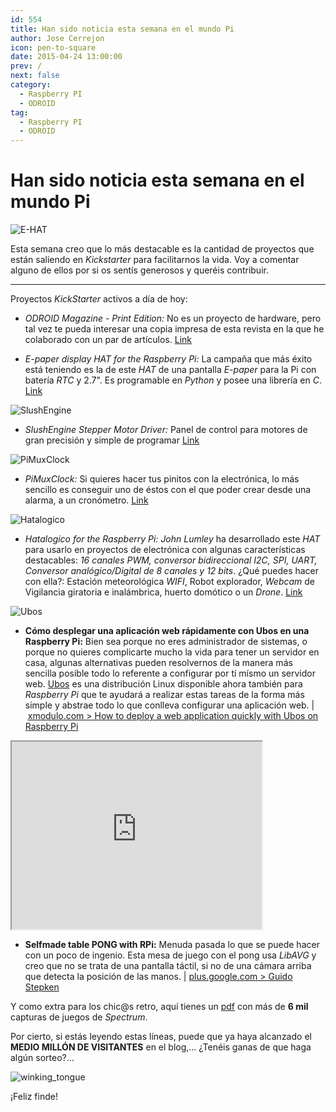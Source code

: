```yaml
---
id: 554
title: Han sido noticia esta semana en el mundo Pi
author: Jose Cerrejon
icon: pen-to-square
date: 2015-04-24 13:00:00
prev: /
next: false
category:
  - Raspberry PI
  - ODROID
tag:
  - Raspberry PI
  - ODROID
---
```


# Han sido noticia esta semana en el mundo Pi

![E-HAT](/images/2015/04/e-hat.png)

Esta semana creo que lo más destacable es la cantidad de proyectos que están saliendo en *Kickstarter* para facilitarnos la vida. Voy a comentar alguno de ellos por si os sentís generosos y queréis contribuir.

- - -
Proyectos *KickStarter* activos a día de hoy:

* *ODROID Magazine - Print Edition:* No es un proyecto de hardware, pero tal vez te pueda interesar una copia impresa de esta revista en la que he colaborado con un par de artículos. [Link](https://www.kickstarter.com/projects/1943447664/odroid-magazine-print-edition)

* *E-paper display HAT for the Raspberry Pi:* La campaña que más éxito está teniendo es la de este *HAT* de una pantalla *E-paper* para la Pi con batería *RTC* y 2.7". Es programable en *Python* y posee una librería en *C*. [Link](https://www.kickstarter.com/projects/1372954669/e-paper-display-hat-for-the-raspberry-pi)

![SlushEngine](/images/2015/04/SlushEngine.png)

* *SlushEngine Stepper Motor Driver:* Panel de control para motores de gran precisión y simple de programar [Link](https://www.kickstarter.com/projects/144859729/slushengine-stepper-motor-driver)

![PiMuxClock](/images/2015/04/PiMuxClock.jpg)

* *PiMuxClock:* Si quieres hacer tus pinitos con la electrónica, lo más sencillo es conseguir uno de éstos con el que poder crear desde una alarma, a un cronómetro. [Link](https://www.kickstarter.com/projects/420233999/pimuxclock)

![Hatalogico](/images/2015/04/hatalogico.png)

* *Hatalogico for the Raspberry Pi:* *John Lumley* ha desarrollado este *HAT* para usarlo en proyectos de electrónica con algunas características destacables: *16 canales PWM, conversor bidireccional I2C, SPI, UART, Conversor analógico/Digital de 8 canales y 12 bits*. ¿Qué puedes hacer con ella?: Estación meteorológica *WIFI*, Robot explorador, *Webcam* de Vigilancia giratoria e inalámbrica, huerto domótico o un *Drone*.  [Link](https://www.kickstarter.com/projects/jelby/hatalogico-for-the-raspberry-pi)

![Ubos](/images/2015/04/ubos.png)

* **Cómo desplegar una aplicación web rápidamente con Ubos en una Raspberry Pi:** Bien sea porque no eres administrador de sistemas, o porque no quieres complicarte mucho la vida para tener un servidor en casa, algunas alternativas pueden resolvernos de la manera más sencilla posible todo lo referente a configurar por tí mísmo un servidor web. [Ubos](http://ubos.net/) es una distribución Linux disponible ahora también para *Raspberry Pi* que te ayudará a realizar estas tareas de la forma más simple y abstrae todo lo que conlleva configurar una aplicación web. | [xmodulo.com > How to deploy a web application quickly with Ubos on Raspberry Pi](http://xmodulo.com/deploy-web-application-ubos-raspberrypi.html)

<div class="video-container">
<iframe width='400' height='300' src="https://www.youtube.com/embed/nmMt9mpYgUY?rel=0&amp;controls=0&amp;showinfo=0"></iframe>
</div>

* **Selfmade table PONG with RPi:** Menuda pasada lo que se puede hacer con un poco de ingenio. Esta mesa de juego con el pong usa *LibAVG* y creo que no se trata de una pantalla táctil, si no de una cámara arriba que detecta la posición de las manos. | [plus.google.com > Guido Stepken](https://plus.google.com/+GuidoStepken/posts/D5p3CiQHGDL)

Y como extra para los chic@s retro, aquí tienes un [pdf](http://webdiis.unizar.es/asignaturas/videojuegos/Anexo/Ficheros%20presentacion/!!(Ebook)%20Zx%20Spectrum%20Games%20Screenshot%20Catalog%20(6000%20Color%20Screenshots%20Of%20Sinclair%20Zx%20Spectrum%20Games%20405%20Pages).pdf) con más de **6 mil** capturas de juegos de *Spectrum*.

Por cierto, si estás leyendo estas líneas, puede que ya haya alcanzado el **MEDIO MILLÓN DE VISITANTES** en el blog,... ¿Tenéis ganas de que haga algún sorteo?...

![winking_tongue](/css/sm/winking_tongue_out.png)

¡Feliz finde!